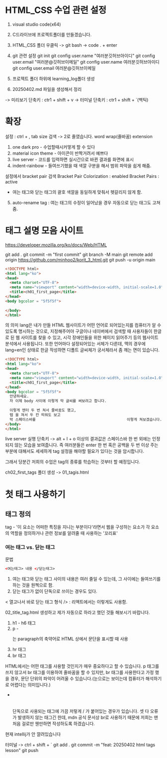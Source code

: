 # HTML_CSS 수업 관련 설정
1. visual studio code(x64)
2. C드라이브에 프로젝트폴더를 만들겠습니다.
3. HTML_CSS 폴더 우클릭 -> git bash -> code . + enter
4. git 관련 설정
git init
git config user.name "여러분깃허브아이디"
git config user.email "여러분@깃허브이메일"
git config user.name
여러분깃허브아이디
git config user.email
여러분@깃허브이메일

5. 프로젝트 폴더 하위에 learning_log폴더 생성
6. 20250402.md 파일을 생성해서 정리

-> 미리보기 단축키 : ctr1 + shift + v
-> 터미널 단축키 : ctr1 + shift + `(백틱)

# 확장

설정 : ctrl + ,
tab size 검색 -> 2로 줄였습니다.
word wrap(줄바꿈)
extension
1. one dark pro - 수업할때시커멓게 할 수 있다
2. material icon theme - 아이콘이 반짝거려서 예쁘다
3. live server - 코드를 입력하면 실시간으로 바뀐 결과를 화면에 표시
4. indent-rainbow - 들여쓰기했을 때 색깔 구분을 해서 범위 파악을 쉽게 해줌.

설정에서 bracket pair 검색
Bracket Pair Colorization : enabled
Bracket Pairs : active
- 여는 태그와 닫는 태그의 괄호 색깔을 동일하게 맞춰서 헷갈리지 않게 함.
5. auto-rename tag : 여는 태그의 수정이 일어났을 경우 자동으로 닫는 태그도 고쳐줌.

# 태그 설명 모음 사이트
https://developer.mozilla.org/ko/docs/Web/HTML

git add .
git commit -m "first commit"
git branch -M main
git remote add origin https://github.com/minhoo2/korit_3_html.git
git push -u origin main

```html
<!DOCTYPE html>
<html lang="ko">
<head>
  <meta charset="UTF-8">
  <meta name="viewport" content="width=device-width, initial-scale=1.0">
  <title>ch01_first_page</title>
</head>
<body bgcolor = "5f5f5f">
  
</body>
</html>
```

의 의미 lang은 내가 만들 HTML 웹사이트가 어떤 언어로 되어있는지를
컴퓨터가 알 수 있도록 명시하는 것으로, 지정해주어야 구글이나
네이버에서 검색할 때 사용자들이 한글로 된 웹 사이트를 찾을 수
있고, 시각 장애인들을 위한 페이지 읽어주기 등의 웹사이트 분석에서
사용됩니다. 또한 언어마다 설정되어있는 서체가 다른데, 맥의 경우에
lang=en인 상태로 한글 작성하면 디폴트 글씨체가 궁서체라서 좀 
깨는 면이 있습니다.

```html
<!DOCTYPE html>
<html lang="ko">
<head>
  <meta charset="UTF-8">
  <meta name="viewport" content="width=device-width, initial-scale=1.0">
  <title>ch01_first_page</title>
</head>
<body bgcolor = "5f5f5f">
  안녕하세요.
  자 이제 body 사이에 이렇게 막 글씨를 써보려고 합니다.
  
  이렇게 엔터 두 번 쳐서 줄바꿈도 했고,
  탭 을 쳐서 두 칸 띄워도 보고
  막 스페이스바를                                         이렇게 쳐보겠습니다.
</body>
</html>
```

live server 실행 단축키 -> alt + l + o
이상의 결과값은 스페이스바 한 번 외에는 인정되지 않는 모습을 보여줍니다.
즉 여러분들은 enter 한 번 혹은 공백을 두 번 이상 주는 부분에 대해서도
세세하게 tag 설정을 해야할 필요가 있다는 것을 암시합니다.

그래서 당분간 저희의 수업은 tag의 종류를 학습하는 것부터 할 예정입니다.

ch02_first_tags 폴더 생성 -> 01_tagis.html

# 첫 태그 사용하기
## 태그 정의
tag - '이 요소는 어떠한 특징을 지니는 부분이다'라면서 웹을
구성하는 요소가 각 요소의 역할을 정의하거나 관련 정보를
알려줄 때 사용하는 '꼬리표'

### 여는 태그 vs. 닫는 태그
문법
```html
<여는태그> 내용 </닫는태그>
```
1. 여는 태그와 닫는 태그 사이의 내용은 여러 줄일 수 있는데,
그 사이에는 들여쓰기를 하는 것을 원첵으로 함.
2. 닫는 태그가 없이 단독으로 쓰이는 경우도 있다.

< 열고나서 바로 닫는 태그 형식 /> : 리액트에서는 이렇게도
사용함.

02_title_tag.html 생성하고
제가 자동으로 하라고 했던 것들 해보시기 바랍니다.

1. h1 - h6 태그
2. p
  -<p>는 paragraph의 축약어로 HTML 상에서 문단을 표시할 
  때 사용
3. hr 태그
4. br 태그

HTML에서는 어떤 태그를 사용할 것인지가 매우 중요하다고 할 수 
있습니다. p 태그를 쓰지 않고서 br 태그를 이용하여 줄바꿈을
할 수 있지만, br 태그를 사용한다고 가정 했을 경우, 문단
단위의 파악이 어려울 수 있습니다.(눈으로는 보이는데 컴퓨터가
해석하기로 어렵다는 의미입니다.)

* <br> <br/> <br />
  단독으로 사용되는 태그에 가끔 저렇게 / 가 붙어있는 경우가
  있습니다. 셋 다 오류가 발생하지 않는 태그긴 한데, mdn
  공식 문서상 br로 사용하기 때문에 저희는 맨 처음 걸로만
  웬만하면 작성하도록 하겠습니다.

현재 intellij가 안 깔려있습니다

터미널 -> ctrl + shift + `
git add .
git commit -m "feat: 20250402 html tags lesson"
git push